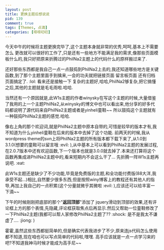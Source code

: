 ```yaml
--- 
layout: post
title: 更换主题后想说说
pid: 139
comment: true
tags: [Themes, 点滴]
categories: [唠唠叨叨]
---
```

今天中午的时候将主题更换完毕了,这个主题本身就非常的优秀,呵呵,基本上不需要怎么 更改就可以很好的工作了,只是还有一些地方不能满足我的需求,像那些页面模板什么的,我只好把原来折腾过的PhilNa2主题上的代码什么的原样搬过来了. 

还好那些东西都是我自己一点一点鼓捣到PhilNa2上去的,我还知道哪些地方是关键函数,到了那个主题里面手到擒来,一会的功夫就把链接页面 留言板页面 还有归档页面搞定了. :lol: 
看来还是接触一下 复杂的主题好,哈哈,PhilNa2够复杂,把它搞懂之后,其他的主题就是毛毛雨啦.哈哈.

当然还有一个原因就是,此W1s主题的作者winysky在写这个主题的时候,大量借鉴了我用的上一个主题PhilNa2,从winysky的博文中也可以看出来,他分享的好多代码都说明了源代码来自PhilNa2主题或者是yinheli童鞋~~ 所以鼓捣这个主题就有一种鼓捣PhilNa2主题的感觉.哈哈.

像右上角的那个欢迎词,就是PhilNa2主题中原本自带的,可惜是较早的版本才有,我不知道为什么yinheli童鞋在后来的版本中去掉了这个功能. 前两天的时候,我从wordpress theme的svn上将PhilNa2主题的所有版本都下载下来了,从1.0到3.1.0(想要的童鞋可以留言哦 :evil: ),从中基本上可以看到PhilNa2主题的发展过程,在2.0.7版本中还有欢迎函数,下一个版本也就是3.0.0就去掉了.本来还打算将这个函数再集成进PhilNa2主题中的,看来短期内不会这么干了... 先折腾一阵W1s主题再说吧. :eat: 

此W1s主题还是缺少了不少功能,毕竟是免费版的主题,和全功能付费版(88大洋,我承受不起...)相比,自然要少很多东西,但是按照winy博客上的教程还有其他人的指导,再加上我自己的一点积累(这个分量就微乎其微啦 :evil: ),应该还可以给丰富一下滴~~

下午的时候刚刚把底部的那个"**返回顶部**"添加了 jquery滑动到顶部的效果,还有评论框上方的那个表情,先隐藏,评论框获取焦点后再显示.然后又帮助一位童鞋修改了一下PhilNa2主题(我都可以帮人家修改PhilNa2主题了?? :shock: 是不是我太不谦虚了.... :jiong: ) 

霍霍,虽然这些东西都挺简单的,但是确实代表我进步了不少,原来连js代码怎么使用都不知道,现在咱也可以写点简单的代码啦,嘿嘿.
高手应该就是一点一点学习来的吧?不知道我神马时候才能成为高手尼~~
